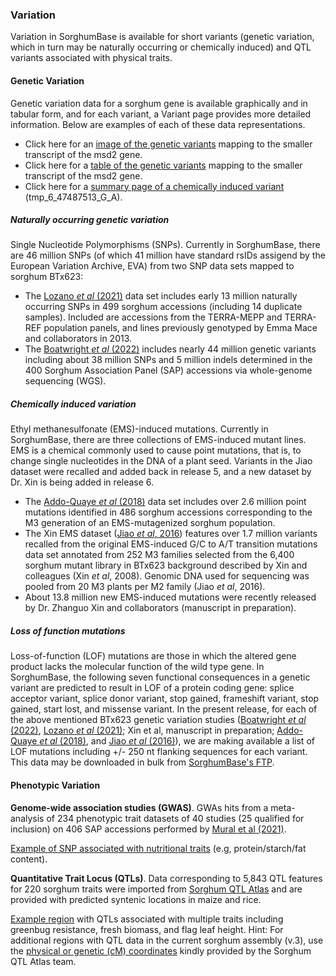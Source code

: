 ### Variation
Variation in SorghumBase is available for short variants (genetic variation, which in turn may be naturally occurring or chemically induced) and QTL variants associated with physical traits.

#### Genetic Variation
Genetic variation data for a sorghum gene is available graphically and in tabular form, and for each variant, a Variant page provides more detailed information. Below are examples of each of these data representations.

* Click here for an [image of the genetic variants](https://ensembl.sorghumbase.org/Sorghum_bicolor/Transcript/Variation_Transcript/Image?db=core;g=SORBI_3006G095600;r=6:46566240-46571064;t=OQU81659;v=tmp_6_47486074_T_C;vdb=variation;vf=3821694) mapping to the smaller transcript of the msd2 gene.
* Click here for a [table of the genetic variants](https://ensembl.sorghumbase.org/Sorghum_bicolor/Transcript/Variation_Transcript/Table?db=core;g=SORBI_3006G095600;r=6:46566240-46571064;t=OQU81659;v=tmp_6_47486074_T_C;vdb=variation;vf=3821694) mapping to the smaller transcript of the msd2 gene.
* Click here for a [summary page of a chemically induced variant](https://ensembl.sorghumbase.org/Sorghum_bicolor/Variation/Explore?db=core;g=SORBI_3006G095600;r=6:46566240-46571064;t=OQU81659;v=tmp_6_47487513_G_A;vdb=variation;vf=7758800) (tmp_6_47487513_G_A).
##### Naturally occurring genetic variation
Single Nucleotide Polymorphisms (SNPs). Currently in SorghumBase, there are 46 million SNPs (of which 41 million have standard rsIDs assigend by the European Variation Archive, EVA) from two SNP data sets mapped to sorghum BTx623:

* The [Lozano *et al* (2021)](https://sorghumbase.org/paper/comparative-evolutionary-genetics-of-deleterious-load-in-sorghum-and-maize) data set includes early 13 million naturally occurring SNPs in 499 sorghum accessions (including 14 duplicate samples). Included are accessions from the TERRA-MEPP and TERRA-REF population panels, and lines previously genotyped by Emma Mace and collaborators in 2013.
* The [Boatwright *et al* (2022)](https://www.sorghumbase.org/post/whole-genome-sequencing-of-400-sorghum-association-panel-sap-accessions-establishes-a-crucial-resource-for-dissecting-genomic-diversity-in-sorghum) includes nearly 44 million genetic variants including about 38 million SNPs and 5 million indels determined in the 400 Sorghum Association Panel (SAP) accessions via whole-genome sequencing (WGS).
##### Chemically induced variation
Ethyl methanesulfonate (EMS)-induced mutations. Currently in SorghumBase, there are three collections of EMS-induced mutant lines. EMS is a chemical commonly used to cause point mutations, that is, to change single nucleotides in the DNA of a plant seed. Variants in the Jiao dataset were recalled and added back in release 5, and a new dataset by Dr. Xin is being added in release 6.

* The [Addo-Quaye *et al* (2018)](https://sorghumbase.org/paper/19942) data set includes over 2.6 million point mutations identified in 486 sorghum accessions corresponding to the M3 generation of an EMS-mutagenized sorghum population.
* The Xin EMS dataset ([Jiao *et al*, 2016](https://sorghumbase.org/paper/a-sorghum-mutant-resource-as-an-efficient-platform-for-gene-discovery-in-grasses)) features over 1.7 million variants recalled from the original EMS-induced G/C to A/T transition mutations data set annotated from 252 M3 families selected from the 6,400 sorghum mutant library in BTx623 background described by Xin and colleagues (Xin *et al*, 2008). Genomic DNA used for sequencing was pooled from 20 M3 plants per M2 family (Jiao *et al*, 2016).
* About 13.8 million new EMS-induced mutations were recently released by Dr. Zhanguo Xin and collaborators (manuscript in preparation).
##### Loss of function mutations
Loss-of-function (LOF) mutations are those in which the altered gene product lacks the molecular function of the wild type gene. In SorghumBase, the following seven functional consequences in a genetic variant are predicted to result in LOF of a protein coding gene: splice acceptor variant, splice donor variant, stop gained, frameshift variant, stop gained, start lost, and missense variant. In the present release, for each of the above mentioned BTx623 genetic variation studies ([Boatwright *et al* (2022)](https://www.sorghumbase.org/post/whole-genome-sequencing-of-400-sorghum-association-panel-sap-accessions-establishes-a-crucial-resource-for-dissecting-genomic-diversity-in-sorghu), [Lozano *et al* (2021)](https://sorghumbase.org/paper/comparative-evolutionary-genetics-of-deleterious-load-in-sorghum-and-maize); Xin et al, manuscript in preparation; [Addo-Quaye *et al* (2018)](https://www.sorghumbase.org/post/an-improved-high-resolution-method-for-the-in-silico-detection-of-ems-induced-mutations-in-sorghum-mutant-populations-2), and [Jiao *et al* (2016)](https://www.sorghumbase.org/paper/a-genomic-resource-for-the-development-improvement-and-exploitation-of-sorghum-for-bioenergy)), we are making available a list of LOF mutations including +/- 250 nt flanking sequences for each variant. This data may be downloaded in bulk from [SorghumBase's FTP](https://ftp.sorghumbase.org/release-6/LossOfFunction_mutations/).

#### Phenotypic Variation
**Genome-wide association studies (GWAS)**. GWAs hits from a meta-analysis of 234 phenotypic trait datasets of 40 studies (25 qualified for inclusion) on 406 SAP accessions performed by [Mural et al (2021)](https://sorghumbase.org/paper/19798).

[Example of SNP associated with nutritional traits](https://ensembl.sorghumbase.org/Sorghum_bicolor/Variation/Phenotype?db=core;r=2:57664706-57664706;source=EVA;v=rs872512714;vdb=variation;vf=32471764) (e.g, protein/starch/fat content).

**Quantitative Trait Locus (QTLs)**. Data corresponding to 5,843 QTL features for 220 sorghum traits were imported from [Sorghum QTL Atlas](https://aussorgm.org.au/sorghum-qtl-atlas/) and are provided with predicted syntenic locations in maize and rice.

[Example region](https://ensembl.sorghumbase.org/Sorghum_bicolor/Location/View?db=core;g=SORBI_3006G095600;r=7:61190510-61277060;sv=nsv856002;svf=54084;t=OQU81659;vdb=variation) with QTLs associated with multiple traits including greenbug resistance, fresh biomass, and flag leaf height. Hint: For additional regions with QTL data in the current sorghum assembly (v.3), use the [physical or genetic (cM) coordinates](http://aussorgm.org.au/dev/wp-content/uploads/2018/08/Consensus-Map_cM-and-bp-coordinates.xlsx) kindly provided by the Sorghum QTL Atlas team.

